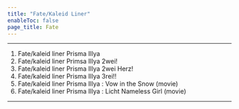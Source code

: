 ```yaml
---
title: "Fate/Kaleid Liner"
enableToc: false
page_title: Fate
---
```


***

1. Fate/kaleid liner Prisma Illya 
2. Fate/kaleid liner Primsa Illya 2wei! 
3. Fate/kaleid liner Prisma Illya 2wei Herz! 
4. Fate/kaleid liner Prisma Illya 3rei!! 
5. Fate/kaleid liner Prisma Illya : Vow in the Snow (movie) 
6. Fate/kaleid liner Prisma Illya : Licht Nameless Girl (movie)

***